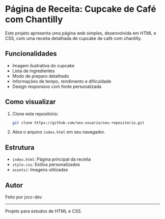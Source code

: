 # Página de Receita: Cupcake de Café com Chantilly

Este projeto apresenta uma página web simples, desenvolvida em HTML e CSS, com uma receita detalhada de cupcake de café com chantilly.

## Funcionalidades

- Imagem ilustrativa do cupcake
- Lista de ingredientes
- Modo de preparo detalhado
- Informações de tempo, rendimento e dificuldade
- Design responsivo com fonte personalizada

## Como visualizar

1. Clone este repositório:
   ```bash
   git clone https://github.com/seu-usuario/seu-repositorio.git
   ```
2. Abra o arquivo `index.html` em seu navegador.

## Estrutura

- `index.html`: Página principal da receita
- `style.css`: Estilos personalizados
- `assets/`: Imagens utilizadas

## Autor

Feito por jvcc-dev

---

Projeto para estudos de HTML e CSS.
